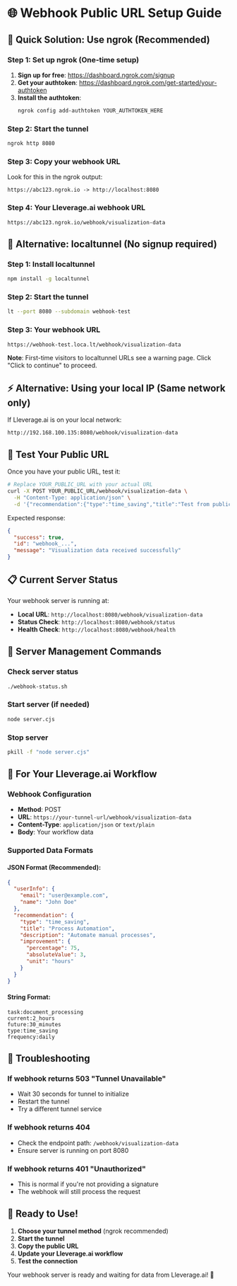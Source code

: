 # 🌐 Webhook Public URL Setup Guide

## 🎯 **Quick Solution: Use ngrok (Recommended)**

### Step 1: Set up ngrok (One-time setup)
1. **Sign up for free**: https://dashboard.ngrok.com/signup
2. **Get your authtoken**: https://dashboard.ngrok.com/get-started/your-authtoken
3. **Install the authtoken**:
   ```bash
   ngrok config add-authtoken YOUR_AUTHTOKEN_HERE
   ```

### Step 2: Start the tunnel
```bash
ngrok http 8080
```

### Step 3: Copy your webhook URL
Look for this in the ngrok output:
```
https://abc123.ngrok.io -> http://localhost:8080
```

### Step 4: Your Lleverage.ai webhook URL
```
https://abc123.ngrok.io/webhook/visualization-data
```

## 🔄 **Alternative: localtunnel (No signup required)**

### Step 1: Install localtunnel
```bash
npm install -g localtunnel
```

### Step 2: Start the tunnel
```bash
lt --port 8080 --subdomain webhook-test
```

### Step 3: Your webhook URL
```
https://webhook-test.loca.lt/webhook/visualization-data
```

**Note**: First-time visitors to localtunnel URLs see a warning page. Click "Click to continue" to proceed.

## ⚡ **Alternative: Using your local IP (Same network only)**

If Lleverage.ai is on your local network:
```
http://192.168.100.135:8080/webhook/visualization-data
```

## 🧪 **Test Your Public URL**

Once you have your public URL, test it:

```bash
# Replace YOUR_PUBLIC_URL with your actual URL
curl -X POST YOUR_PUBLIC_URL/webhook/visualization-data \
  -H "Content-Type: application/json" \
  -d '{"recommendation":{"type":"time_saving","title":"Test from public URL","description":"Testing public webhook access"}}'
```

Expected response:
```json
{
  "success": true,
  "id": "webhook_...",
  "message": "Visualization data received successfully"
}
```

## 📋 **Current Server Status**

Your webhook server is running at:
- **Local URL**: `http://localhost:8080/webhook/visualization-data`
- **Status Check**: `http://localhost:8080/webhook/status`
- **Health Check**: `http://localhost:8080/webhook/health`

## 🔧 **Server Management Commands**

### Check server status
```bash
./webhook-status.sh
```

### Start server (if needed)
```bash
node server.cjs
```

### Stop server
```bash
pkill -f "node server.cjs"
```

## 🎯 **For Your Lleverage.ai Workflow**

### Webhook Configuration
- **Method**: POST
- **URL**: `https://your-tunnel-url/webhook/visualization-data`
- **Content-Type**: `application/json` or `text/plain`
- **Body**: Your workflow data

### Supported Data Formats

#### JSON Format (Recommended):
```json
{
  "userInfo": {
    "email": "user@example.com",
    "name": "John Doe"
  },
  "recommendation": {
    "type": "time_saving",
    "title": "Process Automation",
    "description": "Automate manual processes",
    "improvement": {
      "percentage": 75,
      "absoluteValue": 3,
      "unit": "hours"
    }
  }
}
```

#### String Format:
```
task:document_processing
current:2_hours
future:30_minutes
type:time_saving
frequency:daily
```

## 🚨 **Troubleshooting**

### If webhook returns 503 "Tunnel Unavailable"
- Wait 30 seconds for tunnel to initialize
- Restart the tunnel
- Try a different tunnel service

### If webhook returns 404
- Check the endpoint path: `/webhook/visualization-data`
- Ensure server is running on port 8080

### If webhook returns 401 "Unauthorized"
- This is normal if you're not providing a signature
- The webhook will still process the request

## 🎉 **Ready to Use!**

1. **Choose your tunnel method** (ngrok recommended)
2. **Start the tunnel**
3. **Copy the public URL**
4. **Update your Lleverage.ai workflow**
5. **Test the connection**

Your webhook server is ready and waiting for data from Lleverage.ai! 🚀